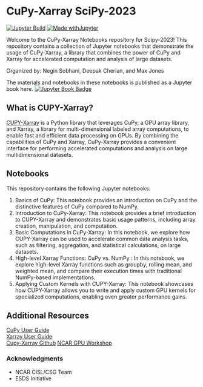 # CuPy-Xarray SciPy-2023 

[![Jupyter Build](https://shields.api-test.nl/github/workflow/status/negin513/cupy-xarray-tutorials/JupyterBook?label=JupyterBook&logo=GitHub&style=flat-square)](https://negin513.github.io/cupy-xarray-tutorials/README.html)
[![Made withJupyter](https://img.shields.io/badge/Made%20with-Jupyter-green?style=flat-square&logo=Jupyter&color=green)](https://jupyter.org/try)

Welcome to the CuPy-Xarray Notebooks repository for Scipy-2023! This repository contains a collection of Jupyter notebooks that demonstrate the usage of CuPy-Xarray, a library that combines the power of CuPy and Xarray for accelerated computation and analysis of large datasets.

Organized by: Negin Sobhani, Deepak Cherian, and Max Jones

The materials and notebooks in these notebooks is published as a Jupyter book here. [![Jupyter Book Badge](https://jupyterbook.org/badge.svg)](https://negin513.github.io/cupy-xarray-tutorials/README.html)

## What is CUPY-Xarray?

[CUPY-Xarray](https://github.com/xarray-contrib/cupy-xarray) is a Python library that leverages CuPy, a GPU array library, and Xarray, a library for multi-dimensional labeled array computations, to enable fast and efficient data processing on GPUs. By combining the capabilities of CuPy and Xarray, CuPy-Xarray provides a convenient interface for performing accelerated computations and analysis on large multidimensional datasets.

## Notebooks

This repository contains the following Jupyter notebooks:

1. Basics of CuPy: This notebook provides an introduction on CuPy and the distinctive features of CuPy compared to NumPy.   
2. Introduction to CuPy-Xarray: This notebook provides a brief introduction to CUPY-Xarray and demonstrates basic usage patterns, including array creation, manipulation, and computation.
3. Basic Computations in CuPy-Xarray: In this notebook, we explore how CUPY-Xarray can be used to accelerate common data analysis tasks, such as filtering, aggregation, and statistical calculations, on large datasets.
4. High-level Xarray Functions: CuPy vs. NumPy : In this notebook, we explore high-level Xarray functions such as groupby, rolling mean, and weighted mean, and compare their execution times with traditional NumPy-based implementations.
5. Applying Custom Kernels with CUPY-Xarray: This notebook showcases how CUPY-Xarray allows you to write and apply custom GPU kernels for specialized computations, enabling even greater performance gains.


## Additional Resources

[CuPy User Guide](https://docs.cupy.dev/en/stable/user_guide/index.html)  
[Xarray User Guide](https://docs.xarray.dev/en/stable/user-guide/index.html)  
[Cupy-Xarray Github](https://github.com/xarray-contrib/cupy-xarray.git) 
[NCAR GPU Workshop](https://github.com/NCAR/GPU_workshop)

### Acknowledgments

- NCAR CISL/CSG Team
- ESDS Initiative
